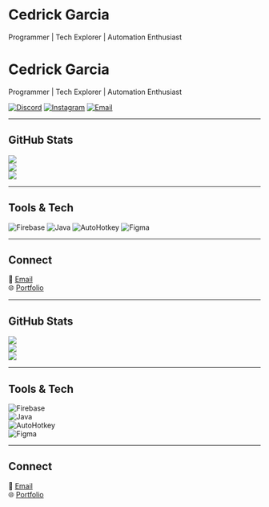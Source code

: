 # **Cedrick Garcia**  
Programmer | Tech Explorer | Automation Enthusiast  

# **Cedrick Garcia**  
Programmer | Tech Explorer | Automation Enthusiast  

[![Discord](https://img.shields.io/badge/Discord-%237289DA.svg?&style=for-the-badge&logo=discord&logoColor=white)](https://discord.gg/900469600381181972) [![Instagram](https://img.shields.io/badge/Instagram-%23E4405F.svg?&style=for-the-badge&logo=instagram&logoColor=white)](https://instagram.com/cedisafk) [![Email](https://img.shields.io/badge/Email-D14836?style=for-the-badge&logo=gmail&logoColor=white)](mailto:6sceed@gmail.com)  

---

## **GitHub Stats**
![](https://github-readme-stats.vercel.app/api?username=6sceed&theme=dark&hide_border=true&show_icons=true)  
![](https://github-readme-stats.vercel.app/api/top-langs/?username=6sceed&theme=dark&hide_border=true&layout=compact)  
![](https://nirzak-streak-stats.vercel.app/?user=6sceed&theme=dark&hide_border=true)  

---

## **Tools & Tech**  
![Firebase](https://img.shields.io/badge/firebase-%23039BE5.svg?style=for-the-badge&logo=firebase) ![Java](https://img.shields.io/badge/java-%23ED8B00.svg?style=for-the-badge&logo=openjdk&logoColor=white) ![AutoHotkey](https://img.shields.io/badge/AutoHotkey-334455?style=for-the-badge&logo=autohotkey&logoColor=white) ![Figma](https://img.shields.io/badge/figma-%23F24E1E.svg?style=for-the-badge&logo=figma&logoColor=white)  

---

## **Connect**  
📧 [Email](mailto:6sceed@gmail.com)  
🌐 [Portfolio](https://cedrickgarcia.tech)
  

---

## **GitHub Stats**
![](https://github-readme-stats.vercel.app/api?username=6sceed&theme=dark&hide_border=true&show_icons=true)  
![](https://github-readme-stats.vercel.app/api/top-langs/?username=6sceed&theme=dark&hide_border=true&layout=compact)  
![](https://nirzak-streak-stats.vercel.app/?user=6sceed&theme=dark&hide_border=true)  

---

## **Tools & Tech**  
![Firebase](https://img.shields.io/badge/firebase-%23039BE5.svg?style=for-the-badge&logo=firebase)  
![Java](https://img.shields.io/badge/java-%23ED8B00.svg?style=for-the-badge&logo=openjdk&logoColor=white)  
![AutoHotkey](https://img.shields.io/badge/AutoHotkey-334455?style=for-the-badge&logo=autohotkey&logoColor=white)  
![Figma](https://img.shields.io/badge/figma-%23F24E1E.svg?style=for-the-badge&logo=figma&logoColor=white)  

---

## **Connect**  
📧 [Email](mailto:6sceed@gmail.com)  
🌐 [Portfolio](https://cedrickgarcia.tech)  
